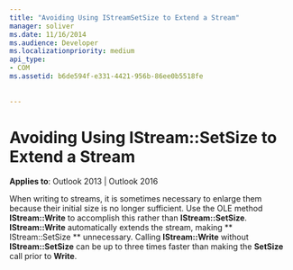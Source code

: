 ```yaml
---
title: "Avoiding Using IStreamSetSize to Extend a Stream"
manager: soliver
ms.date: 11/16/2014
ms.audience: Developer
ms.localizationpriority: medium
api_type:
- COM
ms.assetid: b6de594f-e331-4421-956b-86ee0b5518fe
 
 
---
```


# Avoiding Using IStream::SetSize to Extend a Stream

  
  
**Applies to**: Outlook 2013 | Outlook 2016 
  
When writing to streams, it is sometimes necessary to enlarge them because their initial size is no longer sufficient. Use the OLE method **IStream::Write** to accomplish this rather than **IStream::SetSize**. **IStream::Write** automatically extends the stream, making ** IStream::SetSize ** unnecessary. Calling **IStream::Write** without **IStream::SetSize** can be up to three times faster than making the **SetSize** call prior to **Write**.
  

